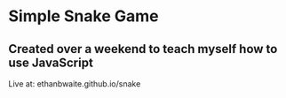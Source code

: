 # Simple Snake Game

## Created over a weekend to teach myself how to use JavaScript

Live at: ethanbwaite.github.io/snake
